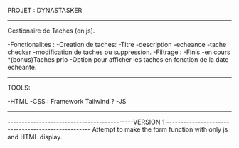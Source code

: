PROJET : DYNASTASKER
_________________________________________________________________________________________________________
Gestionaire de Taches (en js).

-Fonctionalites :
    -Creation de taches:
        -Titre
        -description
        -echeance
    -tache checker
    -modification de taches ou suppression.
    -Filtrage :
        -Finis
        -en cours
        *(bonus)Taches prio
    -Option pour afficher les taches en fonction de la date echeante.

_________________________________________________________________________________________________________

TOOLS:

-HTML
-CSS : Framework Tailwind ?
-JS

_________________________________________________________________________________________________________

--------------------------------------------VERSION 1 ---------------------------------------------------
Attempt to make the form function with only js and HTML display.




